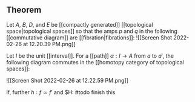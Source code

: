 ## Theorem
Let $A$, $B$, $D$, and $E$ be [[compactly generated]] [[topological space|topological spaces]] so that the amps $p$ and $q$ in the following [[commutative diagram]] are [[fibration|fibrations]]:
![[Screen Shot 2022-02-26 at 12.20.39 PM.png]]

Let $I$ be the unit [[interval]]. For a [[path]] $\alpha:I\to A$  from $a$ to $a'$, the following diagram commutes in the [[homotopy category of topological spaces]]:

![[Screen Shot 2022-02-26 at 12.22.59 PM.png]]

If, further $h:f\simeq f'$ and $H: #todo finish this